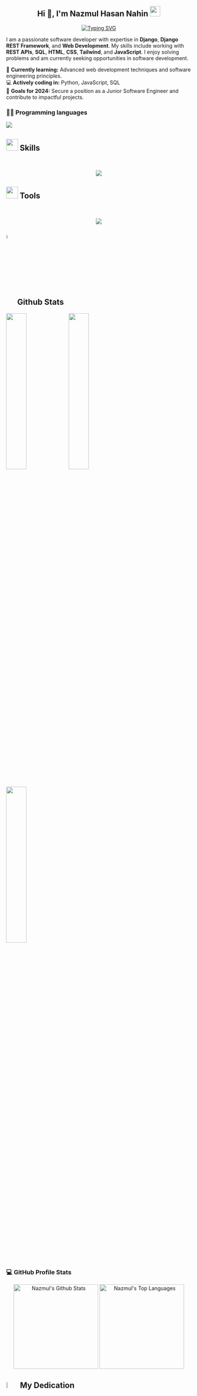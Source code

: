 <div>
<h2 align="center">
  Hi 👋, I'm Nazmul Hasan Nahin <img src="https://media.giphy.com/media/hvRJCLFzcasrR4ia7z/giphy.gif" width="28">
</h2>
</div>

<div align='center'>
 <a href="https://git.io/typing-svg"><img src="https://readme-typing-svg.demolab.com?font=Fira+Code&size=27&pause=1000&random=false&width=390&lines=Junior+Software+Engineer;Web+Developer;" alt="Typing SVG" /></a>
</div>

I am a passionate software developer with expertise in **Django**, **Django REST Framework**, and **Web Development**. My skills include working with **REST APIs**, **SQL**, **HTML**, **CSS**, **Tailwind**, and **JavaScript**. I enjoy solving problems and am currently seeking opportunities in software development.

🌱 **Currently learning:** Advanced web development techniques and software engineering principles.  
💻 **Actively coding in:** Python, JavaScript, SQL  
🎯 **Goals for 2024:** Secure a position as a Junior Software Engineer and contribute to impactful projects.  


### 👨‍💻 Programming languages
<p align='left'>
<img src="https://skillicons.dev/icons?i=python,javascript,java" />
</p>

<h2><img src="https://media2.giphy.com/media/QssGEmpkyEOhBCb7e1/giphy.gif?cid=ecf05e47a0n3gi1bfqntqmob8g9aid1oyj2wr3ds3mg700bl&rid=giphy.gif" width=32px> Skills </h2>
<br>
<p align="center">
  <a href="https://skillicons.dev">
    <img src="https://skillicons.dev/icons?i=django,python,javascript,html,css,tailwind,sql" />
  </a>
</p>

<h2><img src="https://media2.giphy.com/media/QssGEmpkyEOhBCb7e1/giphy.gif?cid=ecf05e47a0n3gi1bfqntqmob8g9aid1oyj2wr3ds3mg700bl&rid=giphy.gif" width=32px> Tools </h2>
<br>
<p align="center">
  <a href="https://skillicons.dev">
    <img src="https://skillicons.dev/icons?i=git,github,postman,vscode" />
  </a>
</p>

## <img src="https://media1.giphy.com/media/v1.Y2lkPTc5MGI3NjExYzFhYzJkMmQ2MWQ3ZGY3MDhjZTE3MDI2Mzk3NzE1OWQyZTRlMmYwMCZjdD1z/iY8CRBdQXODJSCERIr/giphy.gif" width=5% valign="bottom"> Github Stats
<div>
<img src="http://github-profile-summary-cards.vercel.app/api/cards/stats?username=NazmulHasanNahin&theme=github_dark" width="33%">
<img src="http://github-profile-summary-cards.vercel.app/api/cards/repos-per-language?username=NazmulHasanNahin&theme=github_dark" width="33%">
<img src="http://github-profile-summary-cards.vercel.app/api/cards/productive-time?username=NazmulHasanNahin&theme=github_dark&utcOffset=8" width="33%">
</div>

<summary><h3>💻 GitHub Profile Stats</h3></summary>
<p align="center">
    <a href="https://github.com/anuraghazra/github-readme-stats">
	    <img alt="Nazmul's Github Stats" src="https://github-readme-stats.vercel.app/api?username=NazmulHasanNahin&show_icons=true&count_private=true&locale=en&theme=tokyonight&layout=compact" height="230px"/></a>
	  <img src="https://github-readme-stats.vercel.app/api/top-langs?username=NazmulHasanNahin&langs_count=10&show_icons=true&locale=en&theme=tokyonight" alt="Nazmul's Top Languages" height="230px"/>
</p>


## <img src="https://i.pinimg.com/originals/3f/7e/4e/3f7e4eff7c96e9fe4b8b4b1ff3f7bdb5.gif" width=6.5%> My Dedication
- 🥅 2023 Goals: Start my programming journey and achieve proficiency in Django and web development.
- 🥅 2024 Goals: Secure a Junior Software Engineer position and contribute to open-source projects.

<div align="center">
  
  ### Connect with me:
  
  [![Facebook Badge](https://img.shields.io/badge/Facebook-1877F2?style=for-the-badge&logo=facebook&logoColor=white)](https://www.facebook.com/nazmulhasannahin0/) 
  [![Linkedin Badge](https://img.shields.io/badge/LinkedIn-0077B5?style=for-the-badge&logo=linkedin&logoColor=white)](https://www.linkedin.com/in/nazmul-hasan-nahin) 
  [![Instagram Badge](https://img.shields.io/badge/Instagram-E4405F?style=for-the-badge&logo=instagram&logoColor=white)](https://www.instagram.com/ok_nahin) 
  [![Mail Badge](https://img.shields.io/badge/Gmail-D14836?style=for-the-badge&logo=gmail&logoColor=white)](mailto:nazmulhasannahin@gmail.com)

</div>

---

<div align="center">
  
  ### Visitor Count:
  
  ![Visitor Count](https://profile-counter.glitch.me/{NazmulHasanNahin}/count.svg)

</div>

